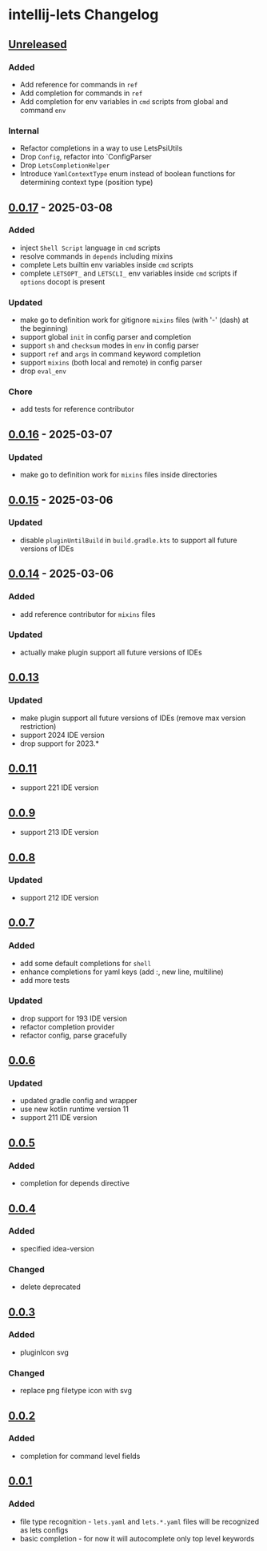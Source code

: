 <!-- Keep a Changelog guide -> https://keepachangelog.com -->

# intellij-lets Changelog

## [Unreleased]

### Added

- Add reference for commands in `ref`
- Add completion for commands in `ref`
- Add completion for env variables in `cmd` scripts from global and command `env`

### Internal

- Refactor completions in a way to use LetsPsiUtils
- Drop `Config`, refactor into `ConfigParser
- Drop `LetsCompletionHelper`
- Introduce `YamlContextType` enum instead of boolean functions for determining context type (position type)

## [0.0.17] - 2025-03-08

### Added

- inject `Shell Script` language in `cmd` scripts
- resolve commands in `depends` including mixins
- complete Lets builtin env variables inside `cmd` scripts
- complete `LETSOPT_` and `LETSCLI_` env variables inside `cmd` scripts if `options` docopt is present

### Updated

- make go to definition work for gitignore `mixins` files (with '-' (dash) at the beginning)
- support global `init` in config parser and completion
- support `sh` and `checksum` modes in `env` in config parser
- support `ref` and `args` in command keyword completion
- support `mixins` (both local and remote) in config parser
- drop `eval_env`

### Chore

- add tests for reference contributor

## [0.0.16] - 2025-03-07

### Updated

- make go to definition work for `mixins` files inside directories

## [0.0.15] - 2025-03-06

### Updated

- disable `pluginUntilBuild` in `build.gradle.kts` to support all future versions of IDEs

## [0.0.14] - 2025-03-06

### Added

- add reference contributor for `mixins` files

### Updated

- actually make plugin support all future versions of IDEs

## [0.0.13]

### Updated

- make plugin support all future versions of IDEs (remove max version restriction)
- support 2024 IDE version
- drop support for 2023.*

## [0.0.11]

- support 221 IDE version

## [0.0.9]

- support 213 IDE version

## [0.0.8]

### Updated

- support 212 IDE version

## [0.0.7]

### Added

- add some default completions for `shell`
- enhance completions for yaml keys (add :, new line, multiline)
- add more tests

### Updated

- drop support for 193 IDE version
- refactor completion provider
- refactor config, parse gracefully

## [0.0.6]

### Updated

- updated gradle config and wrapper
- use new kotlin runtime version 11
- support 211 IDE version

## [0.0.5]

### Added

- completion for depends directive

## [0.0.4]

### Added

- specified idea-version

### Changed

- delete deprecated

## [0.0.3]

### Added

- pluginIcon svg

### Changed

- replace png filetype icon with svg

## [0.0.2]

### Added

- completion for command level fields

## [0.0.1]

### Added

- file type recognition - `lets.yaml` and `lets.*.yaml` files will be recognized as lets configs
- basic completion - for now it will autocomplete only top level keywords

[Unreleased]: https://github.com/lets-cli/intellij-lets/compare/v0.0.17...HEAD
[0.0.17]: https://github.com/lets-cli/intellij-lets/compare/v0.0.16...v0.0.17
[0.0.16]: https://github.com/lets-cli/intellij-lets/compare/v0.0.15...v0.0.16
[0.0.15]: https://github.com/lets-cli/intellij-lets/compare/v0.0.14...v0.0.15
[0.0.14]: https://github.com/lets-cli/intellij-lets/compare/v0.0.13...v0.0.14
[0.0.13]: https://github.com/lets-cli/intellij-lets/compare/v0.0.11...v0.0.13
[0.0.11]: https://github.com/lets-cli/intellij-lets/compare/v0.0.9...v0.0.11
[0.0.9]: https://github.com/lets-cli/intellij-lets/compare/v0.0.8...v0.0.9
[0.0.8]: https://github.com/lets-cli/intellij-lets/compare/v0.0.7...v0.0.8
[0.0.7]: https://github.com/lets-cli/intellij-lets/compare/v0.0.6...v0.0.7
[0.0.6]: https://github.com/lets-cli/intellij-lets/compare/v0.0.5...v0.0.6
[0.0.5]: https://github.com/lets-cli/intellij-lets/compare/v0.0.4...v0.0.5
[0.0.4]: https://github.com/lets-cli/intellij-lets/compare/v0.0.3...v0.0.4
[0.0.3]: https://github.com/lets-cli/intellij-lets/compare/v0.0.2...v0.0.3
[0.0.2]: https://github.com/lets-cli/intellij-lets/compare/v0.0.1...v0.0.2
[0.0.1]: https://github.com/lets-cli/intellij-lets/commits/v0.0.1
